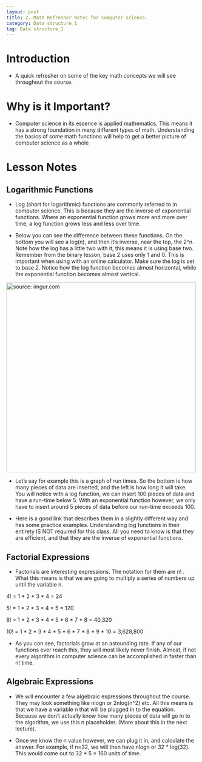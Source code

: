```yaml
---
layout: post
title: 2. Math Refresher Notes for Computer science.
category: Data structure_1
tag: Data structure_1
---
```



# Introduction

- A quick refresher on some of the key math concepts we will see throughout the course.

# Why is it Important?

- Computer science in its essence is applied mathematics. This means it has a strong foundation in many different types of math. Understanding the basics of some math functions will help to get a better picture of computer science as a whole

# Lesson Notes

## Logarithmic Functions

- Log (short for logarithmic) functions are commonly referred to in computer science. This is because they are the inverse of exponential functions. Where an exponential function grows more and more over time, a log function grows less and less over time.

- Below you can see the difference between these functions. On the bottom you will see a log(n), and then it’s inverse, near the top, the 2^n. Note how the log has a little two with it, this means it is using base two. Remember from the binary lesson, base 2 uses only 1 and 0. This is important when using with an online calculator. Make sure the log is set to base 2. Notice how the log function becomes almost horizontal, while the exponential function becomes almost vertical.

<a href="https://postimg.cc/HcTgWXGp"><img src="https://i.postimg.cc/RFHVRLXn/Capture.jpg" width="500px" title="source: imgur.com" /><a>

- Let’s say for example this is a graph of run times. So the bottom is how many pieces of data are inserted, and the left is how long it will take. You will notice with a log function, we can insert 100 pieces of data and have a run-time below 5. With an exponential function however, we only have to insert around 5 pieces of data before our run-time exceeds 100.

- Here is a good link that describes them in a slightly different way and has some practice examples. Understanding log functions in their entirety IS NOT required for this class. All you need to know is that they are efficient, and that they are the inverse of exponential functions.

## Factorial Expressions

- Factorials are interesting expressions. The notation for them are n! . What this means is that we are going to multiply a series of numbers up until the variable n.

4! = 1 * 2 * 3 * 4 = 24

5! = 1 * 2 * 3 * 4 * 5 = 120

8! = 1 * 2 * 3 * 4 * 5 * 6 * 7 * 8 = 40,320

10! = 1 * 2 * 3 * 4 * 5 * 6 * 7 * 8 * 9 * 10 = 3,628,800

- As you can see, factorials grow at an astounding rate. If any of our functions ever reach this, they will most likely never finish. Almost, if not every algorithm in computer science can be accomplished in faster than n! time.

## Algebraic Expressions

- We will encounter a few algebraic expressions throughout the course. They may look something like nlogn or 2nlog(n^2) etc. All this means is that we have a variable n that will be plugged in to the equation. Because we don’t actually know how many pieces of data will go in to the algorithm, we use this n placeholder. (More about this in the next lecture).

- Once we know the n value however, we can plug it in, and calculate the answer. For example, if n=32, we will then have nlogn or 32 * log(32). This would come out to 32 * 5 = 160 units of time.
